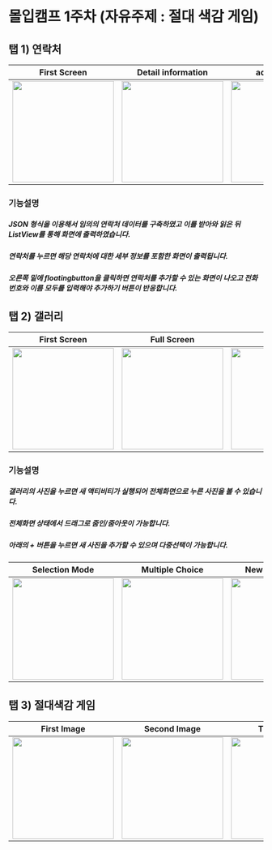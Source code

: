 # 몰입캠프 1주차 (자유주제 : 절대 색감 게임)

## 탭 1) 연락처


|First Screen|Detail information|add contacts|
|:-:|:-:|:-:|
|<img src="https://user-images.githubusercontent.com/86216960/147900138-c61f22ff-3a7e-495b-b7a2-1ad86633744c.png" width="200" />|<img src="https://user-images.githubusercontent.com/86216960/147900139-7f3f2f15-7f7c-453f-8a37-1ee6a273a987.png" width="200" />|<img src="https://user-images.githubusercontent.com/86216960/147900423-7802bf4e-8d55-4312-94b5-fcbeaf6a9b36.png" width="200"/>
 
### 기능설명
 ##### JSON 형식을 이용해서 임의의 연락처 데이터를 구축하였고 이를 받아와 읽은 뒤 ListView를 통해 화면에 출력하였습니다. 
 ##### 연락처를 누르면 해당 연락처에 대한 세부 정보를 포함한 화면이 출력됩니다.
 ##### 오른쪽 밑에 floatingbutton을 클릭하면 연락처를 추가할 수 있는 화면이 나오고 전화번호와 이름 모두를 입력해야 추가하기 버튼이 반응합니다.


## 탭 2) 갤러리

|First Screen|Full Screen|Zoom In|
|:-:|:-:|:-:|
|<img src="https://user-images.githubusercontent.com/86216960/147900147-c7a023d4-ec8c-4206-b1b6-a5b5d54a64e4.png" width="200" />|<img src="https://user-images.githubusercontent.com/86216960/147900151-bed62847-0a8a-4f08-97d2-c86c2656ace4.png" width="200" />|<img src="https://user-images.githubusercontent.com/86216960/147900160-afda13f4-5ab9-4267-ade2-5fe48d3fd608.png" width="200" />|

### 기능설명
##### 갤러리의 사진을 누르면 새 액티비티가 실행되어 전체화면으로 누른 사진을 볼 수 있습니다.
##### 전체화면 상태에서 드래그로 줌인/줌아웃이 가능합니다.
##### 아래의 + 버튼을 누르면 새 사진을 추가할 수 있으며 다중선택이 가능합니다.

|Selection Mode|Multiple Choice|New image loaded|
|:-:|:-:|:-:|
|<img src="https://user-images.githubusercontent.com/96766204/147900870-b13ad3f4-edc7-4439-a146-37720536c98c.png" width="200" />|<img src="https://user-images.githubusercontent.com/96766204/147900851-b71057ac-a193-4166-bf13-c46a3d20c01d.png" width="200" />|<img src="https://user-images.githubusercontent.com/96766204/147900852-00ef4e43-4457-4d7c-b179-6bf1c9af8289.png" width="200" />|

## 탭 3) 절대색감 게임

|First Image|Second Image|Third Image|Fourth Image|
|:-:|:-:|:-:|:-:|
|<img src="https://user-images.githubusercontent.com/86216960/147900163-c38f1132-4931-411b-8a69-c59b1e2b8aa0.png" width="200" />|<img src="https://user-images.githubusercontent.com/86216960/147900165-f67810fe-2f91-434d-bf92-4a9547fdb10a.png" width="200" />|<img src="https://user-images.githubusercontent.com/86216960/147900146-1a6914ff-a3eb-48ae-9b22-169c8d8eb4e5.png" width="200" />|<img src="https://user-images.githubusercontent.com/86216960/147900413-da977f99-9676-416f-866e-d4f0ea926f4d.png" width="200" />

